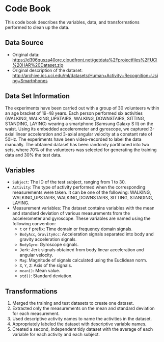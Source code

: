 # Code Book

This code book describes the variables, data, and transformations performed to clean up the data.

## Data Source

- Original data: https://d396qusza40orc.cloudfront.net/getdata%2Fprojectfiles%2FUCI%20HAR%20Dataset.zip
- Original description of the dataset: http://archive.ics.uci.edu/ml/datasets/Human+Activity+Recognition+Using+Smartphones

## Data Set Information

The experiments have been carried out with a group of 30 volunteers within an age bracket of 19-48 years. Each person performed six activities (WALKING, WALKING_UPSTAIRS, WALKING_DOWNSTAIRS, SITTING, STANDING, LAYING) wearing a smartphone (Samsung Galaxy S II) on the waist. Using its embedded accelerometer and gyroscope, we captured 3-axial linear acceleration and 3-axial angular velocity at a constant rate of 50Hz. The experiments have been video-recorded to label the data manually. The obtained dataset has been randomly partitioned into two sets, where 70% of the volunteers was selected for generating the training data and 30% the test data.

## Variables

- `Subject`: The ID of the test subject, ranging from 1 to 30.
- `Activity`: The type of activity performed when the corresponding measurements were taken. It can be one of the following: WALKING, WALKING_UPSTAIRS, WALKING_DOWNSTAIRS, SITTING, STANDING, LAYING.
- Measurement variables: The dataset contains variables with the mean and standard deviation of various measurements from the accelerometer and gyroscope. These variables are named using the following convention:
  - `t` or `f` prefix: Time domain or frequency domain signals.
  - `BodyAcc`, `GravityAcc`: Acceleration signals separated into body and gravity acceleration signals.
  - `BodyGyro`: Gyroscope signals.
  - `Jerk`: Jerk signals obtained from body linear acceleration and angular velocity.
  - `Mag`: Magnitude of signals calculated using the Euclidean norm.
  - `X`, `Y`, `Z`: Axis of the signals.
  - `mean()`: Mean value.
  - `std()`: Standard deviation.

## Transformations

1. Merged the training and test datasets to create one dataset.
2. Extracted only the measurements on the mean and standard deviation for each measurement.
3. Used descriptive activity names to name the activities in the dataset.
4. Appropriately labeled the dataset with descriptive variable names.
5. Created a second, independent tidy dataset with the average of each variable for each activity and each subject.

